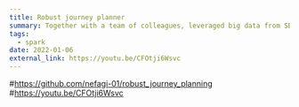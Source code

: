 ```yaml
---
title: Robust journey planner
summary: Together with a team of colleagues, leveraged big data from SBB, the Swiss national railway company, and built a robust journey planner for the city of Zurich, using Spark and Hadoop. The results obtained were the same as Google Maps’, but we included additional features. Learned to proficiently engineer data, and use Big Data languages.
tags:
  - spark
date: 2022-01-06
external_link: https://youtu.be/CFOtji6Wsvc
---
```


#https://github.com/nefagi-01/robust_journey_planning
#https://youtu.be/CFOtji6Wsvc
